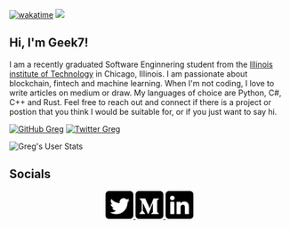 [![wakatime](https://wakatime.com/badge/user/18a55e97-f175-44d4-b269-5e148339a0d8.svg)](https://wakatime.com/@18a55e97-f175-44d4-b269-5e148339a0d8)
<img src="https://github.com/badApple001/badApple001/blob/main/images/github_geek7.png">
<h2>Hi, I'm Geek7!</h2>
<p>I am a recently graduated Software Enginnering student from the <a href="https://www.iit.edu/">Illinois institute of Technology</a> in Chicago, Illinois. I am passionate about blockchain, fintech and machine learning. When I'm not coding, I love to write articles on medium or draw. My languages of choice are Python, C#, C++ and Rust. Feel free to reach out and connect if there is a project or postion that you think I would be suitable for, or if you just want to say hi. 
</em></p>

[![GitHub Greg](https://img.shields.io/github/followers/gregyjames?label=follow&style=social)](https://github.com/gregyjames)
[![Twitter Greg](https://img.shields.io/twitter/follow/gregcodesstuff?label=Follow)](https://twitter.com/gregcodesstuff)

![Greg's User Stats](https://github-readme-stats.vercel.app/api?username=gregyjames&show_icons=true&title_color=fff&icon_color=79ff97&text_color=9f9f9f&bg_color=151515)

## Socials
<div align="center">
  <a href="https://twitter.com/gregcodesstuff">
  <img width="50" alt="" width="22px" src="https://github.com/badApple001/badApple001/blob/main/images/tw.png"/>
</a>

<a href="https://medium.com/@thegregjames">
  <img width="50" alt="" width="22px" src="https://github.com/badApple001/badApple001/blob/main/images/medium.png"/>
</a>
<a href="https://www.linkedin.com/in/gregory-james/">
  <img width="50" alt="" width="22px" src="https://github.com/badApple001/badApple001/blob/main/images/li.png" />
</a>
  </div>
